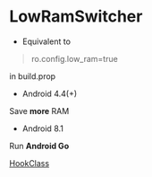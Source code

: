 # LowRamSwitcher
- Equivalent to 
> ro.config.low_ram=true

in build.prop
- Android 4.4(+)

Save **more** RAM

- Android 8.1

Run **Android Go**

[HookClass](./app/src/main/java/com/ryuunoakaihitomi/lowramswitcher/XpMainHook.java)
